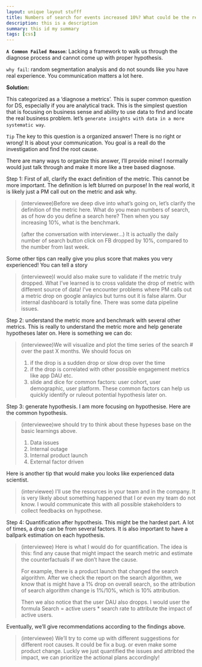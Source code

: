 ```yaml
---
layout: unique layout stufff
title: Numbers of search for events increased 10%? What could be the reason
description: this is a description
summary: this id my summary
tags: [css]
---
```



**`A Common Failed Reason`**: Lacking a framework to walk us through the diagnose process and cannot come up with proper hypothesis. 

`why fail`: random segmentation analysis and do not sounds like you have real experience. You communication matters a lot here.

**Solution:**

This categorized as a ‘diagnose a metrics’. This is super common question for DS, especially if you are analytical track. This is the simplest question that is focusing on business sense and ability to use data to find and locate the real business problem.
let’s `generate insights with data in a more systematic way`.

`Tip` The key to this question is a organized answer! There is no right or wrong! It is about your communication. You goal is a reall do the investigation and find the root cause. 

There are many ways to organize this answer, I’ll provide mine! I normally would just talk through and make it  more like a tree based diagnose.


Step 1: First of all, clarify the exact definition of the metric. This cannot be more important. The definition is left blurred on purpose! In the real world, it is likely just a PM call out on the metric and ask why. 

> (interviewee)Before we deep dive into what’s going on, let’s clarify the definition of the metric here. What do you mean numbers of search, as of how do you define a search here? Then when you say increasing 10%, what is the benchmark.
>
> (after the conversation with interviewer…) It is actually the daily number of search button click on FB dropped by 10%, compared to the number from last week.

Some other tips can really give you plus score that makes you very experienced! You can tell a story

> (interviewee)I would also make sure to validate if the metric truly dropped. What I’ve learned is to cross validate the drop of metric with different source of data! I’ve encounter problems where PM calls out a metric drop on google anlayics but turns out it is false alarm. Our internal dashboard is totally fine. There was some data pipeline issues.

Step 2: understand the metric more and benchmark with several other metrics.
This is really to understand the metric more and help generate hypotheses later on. Here is something we can do: 

> (interviewee)We will visualize and plot the time series of the search # over the past X months. We should focus on
>
> 1. if the drop is a sudden drop or slow drop over the time
> 2. if the drop is correlated with other possible engagement metrics like app DAU etc. 
> 3. slide and dice for common factors: user cohort, user demographic, user platform. These common factors can help us quickly identify or ruleout potential hypothesis later on.

Step 3: generate hypothesis. I am more focusing on hypothesise.
Here are the common hypothesis.

> (interviewee)we should try to think about these hypeses base on the basic learnings above.
>
> 1. Data issues
> 2. Internal outage
> 3. Internal product launch
> 4. External factor driven

Here is another tip that would make you looks like experienced data scientist.

> (interviewee) I’ll use the resources in your team and in the company. It is very likely about something happened that I or even my team do not know. I would communicate this with all possible stakeholders to collect feedbacks on hypothese.

Step 4: Quantification after hypothesis. This might be the hardest part. A lot of times, a drop can be from several factors. It is also important to have a ballpark estimation on each hypothesis.

> (interviewee) Here is what I would do for quantification.
> The idea is this: find any cause that might impact the search metric and estimate the counterfactuals if we don’t have the cause.
>
> For example, there is a product launch that changed the search algorithm. After we check the report on the search algorithm, we know that is might have a 1% drop on overall search, so the attribution of search algorithm change is 1%/10%, which is 10% attribution.
>
> Then we also notice that the user DAU also dropps. I would user the formula
> Search  = active users * search rate to attribute the impact of active users. 

Eventually, we’ll give recommendations according to the findings above.

> (interviewee) We’ll try to come up with different suggestions for different root causes.
> It could be fix a bug. or even make some product change.
> Luckly we just quantified the issues and attribted the impact, we can prioritize the actional plans accordingly!
